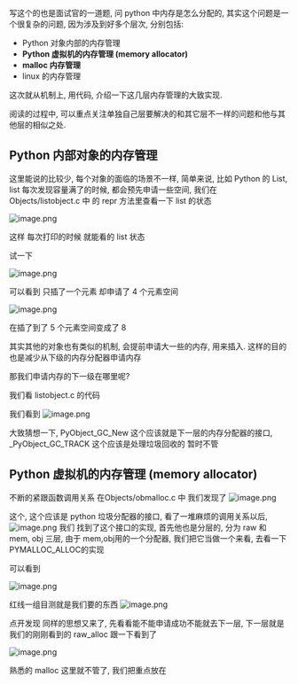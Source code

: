 写这个的也是面试官的一道题, 问 python 中内存是怎么分配的, 其实这个问题是一个很复杂的问题, 因为涉及到好多个层次, 分别包括:

* Python 对象内部的内存管理 
* **Python 虚拟机的内存管理 (memory allocator)**
* **malloc 内存管理**
* linux 的内存管理

这次就从机制上, 用代码, 介绍一下这几层内存管理的大致实现.

阅读的过程中, 可以重点关注单独自己层要解决的和其它层不一样的问题和他与其他层的相似之处.

##  Python 内部对象的内存管理 

这里能说的比较少, 每个对象的面临的场景不一样, 简单来说, 比如 Python 的 List,
list 每次发现容量满了的时候, 都会预先申请一些空间,  我们在 Objects/listobject.c 中  的 repr 方法里查看一下 list 的状态 

![image.png](http://note.youdao.com/yws/res/4875/WEBRESOURCEa7f4d3cb2207c07830eb03252895ae3d)

这样 每次打印的时候 就能看的 list 状态

试一下

![image.png](http://note.youdao.com/yws/res/4879/WEBRESOURCEbcba5c48064932422c616bbf814a0a03)

可以看到 只插了一个元素 却申请了 4 个元素空间

![image.png](http://note.youdao.com/yws/res/4881/WEBRESOURCEadee6576094428a9dd5b0f80c719de1c)

在插了到了 5 个元素空间变成了 8

其实其他的对象也有类似的机制, 会提前申请大一些的内存, 用来插入. 这样的目的也是减少从下级的内存分配器申请内存

那我们申请内存的下一级在哪里呢?

我们看 listobject.c 的代码 

我们看到
![image.png](http://note.youdao.com/yws/res/4898/WEBRESOURCE8afe65c255575229543dd1d4940c18dc)

大致猜想一下, PyObject_GC_New 这个应该就是下一层的内存分配器的接口, _PyObject_GC_TRACK 这个应该是处理垃圾回收的 暂时不管

## Python 虚拟机的内存管理 (memory allocator)

不断的紧跟函数调用关系 在Objects/obmalloc.c 中 我们发现了 
![image.png](http://note.youdao.com/yws/res/4902/WEBRESOURCE6f4d1a7b7be45d388b2675ff4d8219cf)

这个, 这个应该是 python 垃圾分配器的接口,  看了一堆麻烦的调用关系以后,
![image.png](http://note.youdao.com/yws/res/4910/WEBRESOURCEa8aa3fe18a7e7aad42c969003346b110)
我们 找到了这个接口的实现, 首先他也是分层的, 分为 raw 和 mem, obj 三层, 由于 mem,obj用的一个分配器, 我们把它当做一个来看, 去看一下 PYMALLOC_ALLOC的实现

可以看到 

![image.png](http://note.youdao.com/yws/res/4920/WEBRESOURCEcb0601cddb2145f6d4403beff6b7c5a3)

红线一组目测就是我们要的东西 
![image.png](http://note.youdao.com/yws/res/4922/WEBRESOURCE445e9cb839e786fecf13327db23ed697)

点开发现 同样的思想又来了, 先看看能不能申请成功不能就去下一层, 下一层就是我们的刚刚看到的 raw_alloc 跟一下看到了

![image.png](http://note.youdao.com/yws/res/4927/WEBRESOURCE77c46d43d18adac805e87c994eebae16)

熟悉的 malloc 这里就不管了, 我们把重点放在
